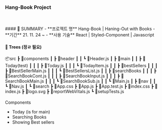 ### Hang-Book Project
<br/>
<br/>
#### 📌 SUMMARY
- **프로젝트 명** Hang-Book | Haning-Out with Books
- **기간** 21. 11. 24 ~ 
- **사용 기술** React | Styled-Component | Javascript 

#### 📌 Trees (정ㄹ 필요)
📦src
 ┣ 📂components
 ┃ ┣ 📂header
 ┃ ┃ ┗ 📜Header.js
 ┃ ┣ 📂main
 ┃ ┃ ┣ 📂Today(test)
 ┃ ┃ ┃ ┣ 📜Today.js
 ┃ ┃ ┃ ┗ 📜TodayItem.js
 ┃ ┃ ┣ 📂bestSellers
 ┃ ┃ ┃ ┣ 📜BestSellerMain.js
 ┃ ┃ ┃ ┗ 📜BestSellersList.js
 ┃ ┃ ┣ 📂searchBooks
 ┃ ┃ ┃ ┣ 📜SearchBookCont.js
 ┃ ┃ ┃ ┣ 📜SearchBookInput.js
 ┃ ┃ ┃ ┣ 📜SearchBookMain.js
 ┃ ┃ ┃ ┗ 📜SearchBookSub.js
 ┃ ┃ ┗ 📜Main.js
 ┃ ┣ 📂nav
 ┃ ┃ ┗ 📜Nav.js
 ┃ ┗ 📂search
 ┣ 📜App.css
 ┣ 📜App.js
 ┣ 📜App.test.js
 ┣ 📜index.css
 ┣ 📜index.js
 ┣ 📜logo.svg
 ┣ 📜reportWebVitals.js
 ┗ 📜setupTests.js

#### 
Components 
- Today (is for main)
- Searching Books
- Showing Best sellers